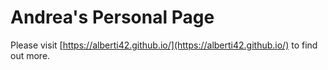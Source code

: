 # Andrea's Personal Page

Please visit [https://alberti42.github.io/](https://alberti42.github.io/) to find out more.
